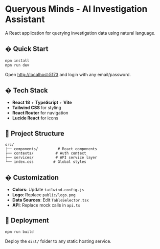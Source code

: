 # Queryous Minds - AI Investigation Assistant

A React application for querying investigation data using natural language.

## � Quick Start

```bash
npm install
npm run dev
```

Open [http://localhost:5173](http://localhost:5173) and login with any email/password.

## �️ Tech Stack

- **React 18** + **TypeScript** + **Vite**
- **Tailwind CSS** for styling
- **React Router** for navigation
- **Lucide React** for icons

## 📁 Project Structure

```
src/
├── components/         # React components
├── contexts/          # Auth context
├── services/          # API service layer
└── index.css         # Global styles
```

## � Customization

- **Colors**: Update `tailwind.config.js`
- **Logo**: Replace `public/logo.png`
- **Data Sources**: Edit `TableSelector.tsx`
- **API**: Replace mock calls in `api.ts`

## 🚀 Deployment

```bash
npm run build
```

Deploy the `dist/` folder to any static hosting service.
